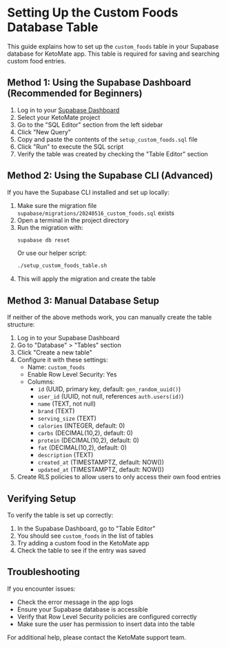 # Setting Up the Custom Foods Database Table

This guide explains how to set up the `custom_foods` table in your Supabase database for KetoMate app. This table is required for saving and searching custom food entries.

## Method 1: Using the Supabase Dashboard (Recommended for Beginners)

1. Log in to your [Supabase Dashboard](https://app.supabase.com/)
2. Select your KetoMate project
3. Go to the "SQL Editor" section from the left sidebar
4. Click "New Query"
5. Copy and paste the contents of the `setup_custom_foods.sql` file
6. Click "Run" to execute the SQL script
7. Verify the table was created by checking the "Table Editor" section

## Method 2: Using the Supabase CLI (Advanced)

If you have the Supabase CLI installed and set up locally:

1. Make sure the migration file `supabase/migrations/20240516_custom_foods.sql` exists
2. Open a terminal in the project directory
3. Run the migration with:
   ```bash
   supabase db reset
   ```
   Or use our helper script:
   ```bash
   ./setup_custom_foods_table.sh
   ```
4. This will apply the migration and create the table

## Method 3: Manual Database Setup

If neither of the above methods work, you can manually create the table structure:

1. Log in to your Supabase Dashboard
2. Go to "Database" > "Tables" section
3. Click "Create a new table"
4. Configure it with these settings:
   - Name: `custom_foods`
   - Enable Row Level Security: Yes
   - Columns:
     - `id` (UUID, primary key, default: `gen_random_uuid()`)
     - `user_id` (UUID, not null, references `auth.users(id)`)
     - `name` (TEXT, not null)
     - `brand` (TEXT)
     - `serving_size` (TEXT)
     - `calories` (INTEGER, default: 0)
     - `carbs` (DECIMAL(10,2), default: 0)
     - `protein` (DECIMAL(10,2), default: 0)
     - `fat` (DECIMAL(10,2), default: 0)
     - `description` (TEXT)
     - `created_at` (TIMESTAMPTZ, default: NOW())
     - `updated_at` (TIMESTAMPTZ, default: NOW())
5. Create RLS policies to allow users to only access their own food entries

## Verifying Setup

To verify the table is set up correctly:

1. In the Supabase Dashboard, go to "Table Editor"
2. You should see `custom_foods` in the list of tables
3. Try adding a custom food in the KetoMate app
4. Check the table to see if the entry was saved

## Troubleshooting

If you encounter issues:

- Check the error message in the app logs
- Ensure your Supabase database is accessible
- Verify that Row Level Security policies are configured correctly
- Make sure the user has permission to insert data into the table

For additional help, please contact the KetoMate support team. 